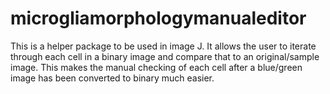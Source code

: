 # microgliamorphologymanualeditor
This is a helper package to be used in image J. 
It allows the user to iterate through each cell in a binary image and compare that to an original/sample image. 
This makes the manual checking of each cell after a blue/green image has been converted to binary much easier. 
